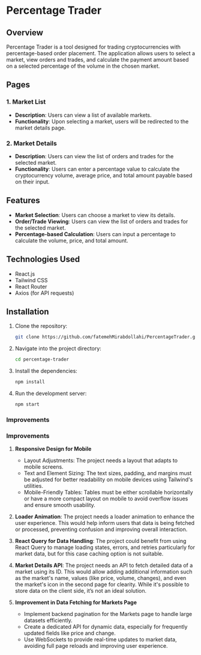 # Percentage Trader

## Overview

Percentage Trader is a tool designed for trading cryptocurrencies with percentage-based order placement. The application allows users to select a market, view orders and trades, and calculate the payment amount based on a selected percentage of the volume in the chosen market.

## Pages

### 1. Market List

- **Description**: Users can view a list of available markets.
- **Functionality**: Upon selecting a market, users will be redirected to the market details page.

### 2. Market Details

- **Description**: Users can view the list of orders and trades for the selected market.
- **Functionality**: Users can enter a percentage value to calculate the cryptocurrency volume, average price, and total amount payable based on their input.

## Features

- **Market Selection**: Users can choose a market to view its details.
- **Order/Trade Viewing**: Users can view the list of orders and trades for the selected market.
- **Percentage-based Calculation**: Users can input a percentage to calculate the volume, price, and total amount.

## Technologies Used

- React.js
- Tailwind CSS
- React Router
- Axios (for API requests)

## Installation

1. Clone the repository:
   ```bash
   git clone https://github.com/fatemehMirabdollahi/PercentageTrader.git
   ```
2. Navigate into the project directory:

   ```bash
   cd percentage-trader
   ```

3. Install the dependencies:
   ```bash
   npm install
   ```
4. Run the development server:
   ```bash
   npm start
   ```

### Improvements

### Improvements

1. **Responsive Design for Mobile**

   - Layout Adjustments: The project needs a layout that adapts to mobile screens.
   - Text and Element Sizing: The text sizes, padding, and margins must be adjusted for better readability on mobile devices using Tailwind's utilities.
   - Mobile-Friendly Tables: Tables must be either scrollable horizontally or have a more compact layout on mobile to avoid overflow issues and ensure smooth usability.

2. **Loader Animation**:
   The project needs a loader animation to enhance the user experience. This would help inform users that data is being fetched or processed, preventing confusion and improving overall interaction.

3. **React Query for Data Handling**:
   The project could benefit from using React Query to manage loading states, errors, and retries particularly for market data, but for this case caching option is not suitable.

4. **Market Details API**:
   The project needs an API to fetch detailed data of a market using its ID. This would allow adding additional information such as the market's name, values (like price, volume, changes), and even the market's icon in the second page for clearity. While it's possible to store data on the client side, it’s not an ideal solution.

5. **Improvement in Data Fetching for Markets Page**

   - Implement backend pagination for the Markets page to handle large datasets efficiently.
   - Create a dedicated API for dynamic data, especially for frequently updated fields like price and change.
   - Use WebSockets to provide real-time updates to market data, avoiding full page reloads and improving user experience.
